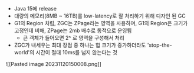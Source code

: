 - Java 15에 release
- 대량의 메모리(8MB ~ 16TB)를 low-latency로 잘 처리하기 위해 디자인 된 GC
- G1의 Region 처럼, ZGC는 ZPage라는 영역을 사용하며, G1의 Region은 크기가 고정인데 비해, ZPage는 2mb 배수로 동적으로 운영됨
	- 큰 객체가 들어오면 2^ 로 영역을 구성해서 처리
- ZGC가 내세우는 최대 장점 중 하나는 힙 크기가 증가하더라도 'stop-the-world'의 시간이 절대 10ms를 넘지 않는다는 것

![[Pasted image 20231120150008.png]]